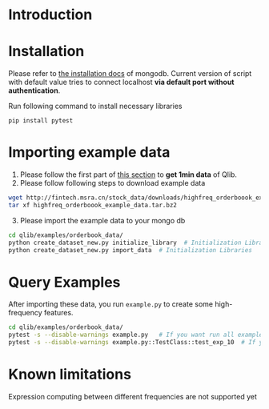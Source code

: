 # Introduction



# Installation

Please refer to [the installation docs](https://docs.mongodb.com/manual/installation/) of mongodb.
Current version of script with default value tries to connect localhost **via default port without authentication**.

Run following command to install necessary libraries
```
pip install pytest
```

# Importing example data


1. Please follow the first part of [this section](https://github.com/microsoft/qlib#data-preparation) to **get 1min data** of Qlib.
2. Please follow following steps to download example data
```bash
wget http://fintech.msra.cn/stock_data/downloads/highfreq_orderboook_example_data.tar.bz2
tar xf highfreq_orderboook_example_data.tar.bz2
```

3. Please import the example data to your mongo db
```bash
cd qlib/examples/orderbook_data/
python create_dataset_new.py initialize_library  # Initialization Libraries
python create_dataset_new.py import_data  # Initialization Libraries
```

# Query Examples

After importing these data, you run `example.py` to create some high-frequency features.
```bash
cd qlib/examples/orderbook_data/
pytest -s --disable-warnings example.py   # If you want run all examples
pytest -s --disable-warnings example.py::TestClass::test_exp_10  # If you want to run specific example
```


# Known limitations
Expression computing between different frequencies are not supported yet

